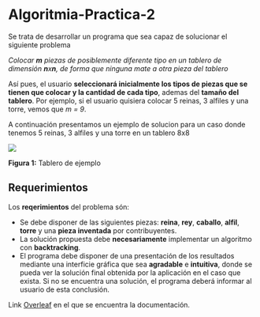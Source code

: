 # Algoritmia-Practica-2

 Se trata de desarrollar un programa que sea capaz de solucionar el siguiente problema
 
 *Colocar **m** piezas de posiblemente diferente tipo en un tablero de dimensión **n**x**n**, de forma que ninguna mate a otra pieza del tablero*
 
Así pues, el usuario **seleccionará inicialmente los tipos de piezas que se tienen que colocar y la cantidad de cada tipo**, ademas del **tamaño del tablero**. Por ejemplo, si el usuario quisiera colocar 5 reinas, 3 alfiles y una torre, vemos que *m = 9*.

A continuación presentamos un ejemplo de solucion para un caso donde tenemos 5 reinas, 3 alfiles y una torre en un tablero 8x8

![](https://i.imgur.com/hKPEzdH.png)

**Figura 1:** Tablero de ejemplo

## Requerimientos
Los **reqerimientos** del problema són:

- Se debe disponer de las siguientes piezas: **reina**, **rey**, **caballo**, **alfil**, **torre** y una **pieza inventada** por contribuyentes.
- La solución propuesta debe **necesariamente** implementar un algoritmo con **backtracking**.
- El programa debe disponer de una presentación de los resultados mediante una interficie gráfica que sea **agradable** e **intuitiva**, donde se pueda ver la solución final obtenida por la aplicación en el caso que exista. Si no se encuentra una solución, el programa deberá informar al usuario de esta conclusión.

Link [Overleaf](https://www.overleaf.com/1513285773bwbxjjfydfds) en el que se encuentra la documentación.


